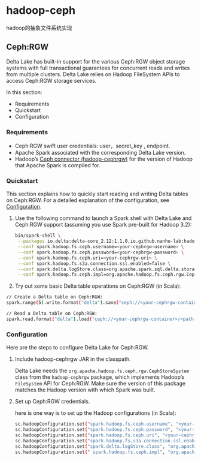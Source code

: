 # hadoop-ceph
hadoop的抽象文件系统实现
## Ceph:RGW

Delta Lake has built-in support for the various Ceph:RGW object storage systems with full transactional guarantees for concurrent reads and writes from multiple clusters. Delta Lake relies on Hadoop FileSystem APIs to access Ceph:RGW storage services.

In this section:

- Requirements
- Quickstart
- Configuration

### Requirements

- Ceph:RGW swift user credentials: user，secret_key , endpoint.
- Apache Spark associated with the corresponding Delta Lake version.
- Hadoop’s [Ceph connector (hadoop-cephrgw)](https://search.maven.org/artifact/io.github.nanhu-lab/hadoop-cephrgw) for the version of Hadoop that Apache Spark is compiled for.

### Quickstart

This section explains how to quickly start reading and writing Delta tables on Ceph:RGW. For a detailed explanation of the configuration, see [Configuration](https://docs.delta.io/latest/delta-storage.html#-configuration).

1. Use the following command to launch a Spark shell with Delta Lake and Ceph:RGW support (assuming you use Spark pre-built for Hadoop 3.2):

   ```bash
   bin/spark-shell \
    --packages io.delta:delta-core_2.12:1.1.0,io.github.nanhu-lab:hadoop-cephrgw:1.0.2 \
    --conf spark.hadoop.fs.ceph.username=<your-cephrgw-username> \
    --conf spark.hadoop.fs.ceph.password=<your-cephrgw-password> \
    --conf spark.hadoop.fs.ceph.uri=<your-cephrgw-uri> \
    --conf spark.hadoop.fs.s3a.connection.ssl.enabled=false \
    --conf spark.delta.logStore.class=org.apache.spark.sql.delta.storage.S3SingleDriverLogStore \
    --conf spark.hadoop.fs.ceph.impl=org.apache.hadoop.fs.ceph.rgw.CephStoreSystem
   ```

2. Try out some basic Delta table operations on Ceph:RGW (in Scala):

```bash
// Create a Delta table on Ceph:RGW:
spark.range(5).write.format("delta").save("ceph://<your-cephrgw-container>/<path-to-delta-table>")

// Read a Delta table on Ceph:RGW:
spark.read.format("delta").load("ceph://<your-cephrgw-container>/<path-to-delta-table>").show()
```

### Configuration

Here are the steps to configure Delta Lake for Ceph:RGW.

1. Include hadoop-cephrgw JAR in the classpath.

   Delta Lake needs the `org.apache.hadoop.fs.ceph.rgw.CephStoreSystem` class from the `hadoop-cephrgw` package, which implements Hadoop’s `FileSystem` API for Ceph:RGW. Make sure the version of this package matches the Hadoop version with which Spark was built.

2. Set up Ceph:RGW credentials.

   here is one way is to set up the Hadoop configurations (in Scala):

   ```bash
   sc.hadoopConfiguration.set("spark.hadoop.fs.ceph.username", "<your-cephrgw-username>")
   sc.hadoopConfiguration.set("spark.hadoop.fs.ceph.password", "<your-cephrgw-password>")
   sc.hadoopConfiguration.set("spark.hadoop.fs.ceph.uri", "<your-cephrgw-uri>")
   sc.hadoopConfiguration.set("spark.hadoop.fs.s3a.connection.ssl.enabled", "false")
   sc.hadoopConfiguration.set("spark.delta.logStore.class", "org.apache.spark.sql.delta.storage.S3SingleDriverLogStore")
   sc.hadoopConfiguration.set(" spark.hadoop.fs.ceph.impl", "org.apache.hadoop.fs.ceph.rgw.CephStoreSystem")
   ```

